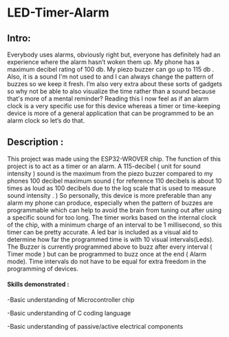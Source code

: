 # LED-Timer-Alarm


## Intro:  
Everybody uses alarms, obviously right but, everyone has definitely had an experience where the alarm hasn’t woken them up. My phone has a maximum decibel rating of 100 db. My piezo buzzer can go up to 115 db . Also, it is a sound I'm not used to and I can always change the pattern of buzzes so we keep it fresh. I’m also very extra about these sorts of gadgets so why not be able to also visualize the time rather than a sound because that's more of a mental reminder? Reading this I now feel as if an alarm clock is a very specific use for this device whereas a timer or time-keeping device is more of a general application that can be programmed to be an alarm clock so let’s do that.

 

## Description :  


This project was made using the ESP32-WROVER chip. The function of this project is to act as a timer or an alarm. A 115-decibel ( unit for sound intensity )  sound is the maximum from the piezo buzzer compared to my phones 100 decibel maximum sound ( for reference 110 decibels is about 10 times as loud as 100 decibels due to the log scale that is used to measure sound intensity . ) So personally, this device is more preferable than any alarm my phone can produce, especially when the pattern of buzzes are programmable which can help to avoid the brain from tuning out after using a specific sound for too long. The timer works based on the internal clock of the chip, with a minimum charge of an interval to be 1 millisecond, so this timer can be pretty accurate. A led bar is included as a visual aid to determine how far the programmed time is with 10 visual intervals(Leds). The Buzzer is currently programmed above to buzz after every interval ( Timer mode ) but can be programmed to buzz once at the end ( Alarm mode). Time intervals do not have to be equal for extra freedom in the programming of devices.





#### Skills demonstrated : 


-Basic understanding of Microcontroller chip 

-Basic understanding of C coding language 

-Basic understanding of passive/active electrical components
